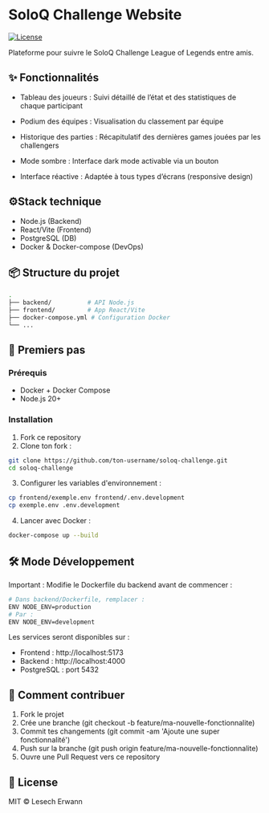 # SoloQ Challenge Website

[![License](https://img.shields.io/badge/License-MIT-blue.svg)](https://opensource.org/licenses/MIT)

Plateforme pour suivre le SoloQ Challenge League of Legends entre amis.  

## ✨ Fonctionnalités

- Tableau des joueurs : Suivi détaillé de l’état et des statistiques de chaque participant

- Podium des équipes : Visualisation du classement par équipe

- Historique des parties : Récapitulatif des dernières games jouées par les challengers

- Mode sombre : Interface dark mode activable via un bouton

- Interface réactive : Adaptée à tous types d’écrans (responsive design)

## ⚙️Stack technique
- Node.js (Backend)
- React/Vite (Frontend)
- PostgreSQL (DB)
- Docker & Docker-compose (DevOps)

## 📦 Structure du projet

```sh
.
├── backend/          # API Node.js
├── frontend/         # App React/Vite
├── docker-compose.yml # Configuration Docker
└── ...
```


## 🚀 Premiers pas

### Prérequis
- Docker + Docker Compose
- Node.js 20+

### Installation
1. Fork ce repository
2. Clone ton fork :
```bash
git clone https://github.com/ton-username/soloq-challenge.git
cd soloq-challenge
```
3. Configurer les variables d'environnement :
```bash
cp frontend/exemple.env frontend/.env.development
cp exemple.env .env.development
```
4. Lancer avec Docker :
```bash
docker-compose up --build
```

## 🛠 Mode Développement
Important : Modifie le Dockerfile du backend avant de commencer :
```bash
# Dans backend/Dockerfile, remplacer :
ENV NODE_ENV=production
# Par :
ENV NODE_ENV=development
```

Les services seront disponibles sur :

- Frontend : http://localhost:5173
- Backend : http://localhost:4000
- PostgreSQL : port 5432

## 🤝 Comment contribuer

1. Fork le projet
2. Crée une branche (git checkout -b feature/ma-nouvelle-fonctionnalite)
3. Commit tes changements (git commit -am 'Ajoute une super fonctionnalité')
4. Push sur la branche (git push origin feature/ma-nouvelle-fonctionnalite)
5. Ouvre une Pull Request vers ce repository


## 📄 License

MIT © Lesech Erwann